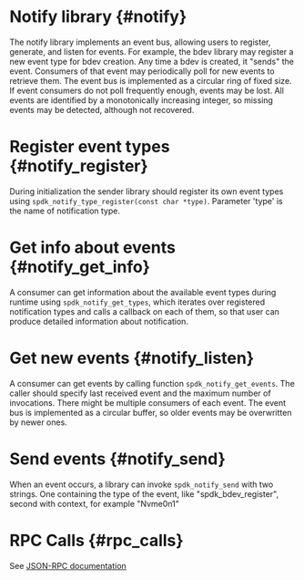 # Notify library {#notify}
The notify library implements an event bus, allowing users to register, generate,
and listen for events. For example, the bdev library may register a new event type
for bdev creation. Any time a bdev is created, it "sends" the event. Consumers of
that event may periodically poll for new events to retrieve them.
The event bus is implemented as a circular ring of fixed size. If event consumers
do not poll frequently enough, events may be lost. All events are identified by a
monotonically increasing integer, so missing events may be detected, although
not recovered.

# Register event types {#notify_register}

During initialization the sender library should register its own event types using
`spdk_notify_type_register(const char *type)`. Parameter 'type' is the name of
notification type.

# Get info about events {#notify_get_info}

A consumer can get information about the available event types during runtime using
`spdk_notify_get_types`, which iterates over registered notification types and
calls a callback on each of them, so that user can produce detailed information
about notification.

# Get new events {#notify_listen}

A consumer can get events by calling function `spdk_notify_get_events`.
The caller should specify last received event and the maximum number of invocations.
There might be multiple consumers of each event. The event bus is implemented as a
circular buffer, so older events may be overwritten by newer ones.

# Send events {#notify_send}

When an event occurs, a library can invoke `spdk_notify_send` with two strings.
One containing the type of the event, like "spdk_bdev_register", second with context,
for example "Nvme0n1"

# RPC Calls {#rpc_calls}

See [JSON-RPC documentation](jsonrpc.md/#rpc_get_notification_types)
